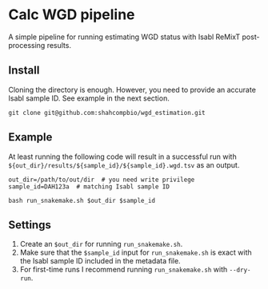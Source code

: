 # Calc WGD pipeline
A simple pipeline for running estimating WGD status with Isabl ReMixT post-processing results.

## Install
Cloning the directory is enough. However, you need to provide an accurate Isabl sample ID. See example in the next section.
```
git clone git@github.com:shahcompbio/wgd_estimation.git
```

## Example
At least running the following code will result in a successful run with `${out_dir}/results/${sample_id}/${sample_id}.wgd.tsv` as an output.
```
out_dir=/path/to/out/dir  # you need write privilege
sample_id=DAH123a  # matching Isabl sample ID

bash run_snakemake.sh $out_dir $sample_id
```

## Settings
1. Create an `$out_dir` for running `run_snakemake.sh`.
2. Make sure that the `$sample_id` input for `run_snakemake.sh` is exact with the Isabl sample ID included in the metadata file.
3. For first-time runs I recommend running `run_snakemake.sh` with `--dry-run`.
